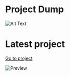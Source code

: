 # Project Dump
![Alt Text](https://github.com/McYum/Project_Dump/blob/main/thisgoeshard.gif)

# Latest project 
[Go to project](https://github.com/McYum/Project_Dump/tree/main/Java/Plain/HTTPS_Get)

![Preview](https://gyazo.com/1c8539ba7f241c7c7c385e83ba96ced2.gif)
